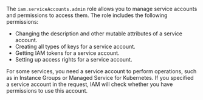 The `iam.serviceAccounts.admin` role allows you to manage service accounts and permissions to access them. The role includes the following permissions:

* Changing the description and other mutable attributes of a service account.
* Creating all types of keys for a service account.
* Getting IAM tokens for a service account.
* Setting up access rights for a service account.

For some services, you need a service account to perform operations, such as in Instance Groups or Managed Service for Kubernetes. If you specified a service account in the request, IAM will check whether you have permissions to use this account.